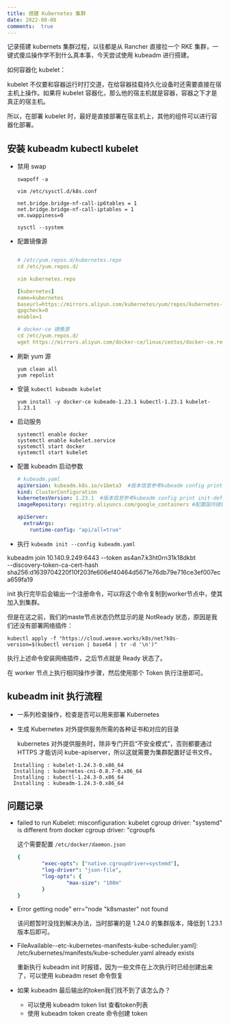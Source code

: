 ```yaml
---
title: 搭建 Kubernetes 集群
date: 2022-08-08
comments:  true
---
```


记录搭建 kubernets 集群过程，以往都是从 Rancher 直接拉一个 RKE 集群，一键式傻瓜操作学不到什么真本事，今天尝试使用 kubeadm 进行搭建。

<!--more-->

如何容器化 kubelet：

kubelet 不仅要和容器运行时打交道，在给容器挂载持久化设备时还需要直接在宿主机上操作。如果将 kubelet 容器化，那么他的宿主机就是容器，容器之下才是真正的宿主机。



所以，在部署 kubelet 时，最好是直接部署在宿主机上，其他的组件可以进行容器化部署。



## 安装 kubeadm kubectl kubelet

- 禁用 swap

  `swapoff -a`

  ```shell
  vim /etc/sysctl.d/k8s.conf
  
  net.bridge.bridge-nf-call-ip6tables = 1
  net.bridge.bridge-nf-call-iptables = 1    
  vm.swappiness=0
  
  sysctl --system
  ```

  

- 配置镜像源

  ```yaml
  
  # /etc/yum.repos.d/kubernetes.repo
  cd /etc/yum.repos.d/
  
  vim kubernetes.repo
  
  [kubernetes]
  name=kubernetes
  baseurl=https://mirrors.aliyun.com/kubernetes/yum/repos/kubernetes-el7-x86_64/
  gpgcheck=0
  enable=1
  ```

  ```yaml
  # docker-ce 镜像源
  cd /etc/yum.repos.d/
  wget https://mirrors.aliyun.com/docker-ce/linux/centos/docker-ce.repo
  ```

- 刷新 yum 源

  ```shell
  yum clean all
  yum repolist
  ```

- 安装 `kubectl kubeadm kubelet`

  `yum install -y docker-ce kubeadm-1.23.1 kubectl-1.23.1 kubelet-1.23.1`

- 启动服务

  ```
  systemctl enable docker
  systemctl enable kubelet.service
  systemctl start docker
  systemctl start kubelet
  ```

- 配置 kubeadm 启动参数

  ```yaml
  # kubeadm.yaml
  apiVersion: kubeadm.k8s.io/v1beta3  #版本信息参考kubeadm config print init-defaults命令结果
  kind: ClusterConfiguration
  kubernetesVersion: 1.23.1  #版本信息参考kubeadm config print init-defaults命令结果
  imageRepository: registry.aliyuncs.com/google_containers #配置国内镜像
  
  apiServer:
    extraArgs:
      runtime-config: "api/all=true"
  ```

- 执行 `kubeadm init --config kubeadm.yaml`



kubeadm join 10.140.9.249:6443 --token as4an7.k3ht0rn31k18dkbt \
	--discovery-token-ca-cert-hash sha256:d1639704220f10f203fe606ef40464d5671e76db79e716ce3ef007eca659fa19 



init 执行完毕后会输出一个注册命令，可以将这个命令复制到worker节点中，使其加入到集群。



但是在这之前，我们的maste节点状态仍然显示的是 NotReady 状态，原因是我们还没有部署网络插件：

```
kubectl apply -f "https://cloud.weave.works/k8s/net?k8s-version=$(kubectl version | base64 | tr -d '\n')"
```

执行上述命令安装网络插件，之后节点就是 Ready 状态了。



在 worker 节点上执行相同操作步骤，然后使用那个 Token 执行注册即可。



## kubeadm init 执行流程

- 一系列检查操作，检查是否可以用来部署 Kubernetes

- 生成 Kubernetes 对外提供服务所需的各种证书和对应的目录

  kubernetes 对外提供服务时，除非专门开启“不安全模式”，否则都要通过 HTTPS 才能访问 kube-apiserver，所以这就需要为集群配置好证书文件。



```shell
  Installing : kubelet-1.24.3-0.x86_64 
  Installing : kubernetes-cni-0.8.7-0.x86_64 
  Installing : kubectl-1.24.3-0.x86_64
  Installing : kubeadm-1.24.3-0.x86_64
```



## 问题记录

- failed to run Kubelet: misconfiguration: kubelet cgroup driver: \"systemd\" is different from docker cgroup driver: \"cgroupfs

  这个需要配置 `/etc/docker/daemon.json` 

  ```yaml
  {
          "exec-opts": ["native.cgroupdriver=systemd"],
          "log-driver": "json-file",
          "log-opts": {
                  "max-size": "100m"
          }
  }
  ```



- Error getting node" err="node \"k8smaster\" not found

  该问题暂时没找到解决办法，当时部署的是 1.24.0 的集群版本，降低到 1.23.1 版本后即可。



- FileAvailable--etc-kubernetes-manifests-kube-scheduler.yaml]: /etc/kubernetes/manifests/kube-scheduler.yaml already exists

  重新执行 kubeadm init 时报错，因为一些文件在上次执行时已经创建出来了，可以使用 kubeadm reset 命令恢复

  

- 如果 kubeadm 最后输出的token我们找不到了该怎么办？
  - 可以使用 kubeadm token list 查看token列表
  - 使用 kubeadm token create 命令创建 token